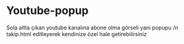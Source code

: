 # Youtube-popup
Sola altta çıkan youtube kanalına abone olma görseli yani popupu
/n
takip.html editleyerek kendinize özel hale getirebilirsiniz
